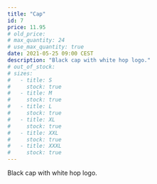 ```yaml
---
title: "Cap"
id: 7
price: 11.95
# old_price:
# max_quantity: 24
# use_max_quantity: true
date: 2021-05-25 09:00 CEST
description: "Black cap with white hop logo."
# out_of_stock:
# sizes:
#   - title: S
#     stock: true
#   - title: M
#     stock: true
#   - title: L
#     stock: true
#   - title: XL
#     stock: true
#   - title: XXL
#     stock: true
#   - title: XXXL
#     stock: true
---
```


Black cap with white hop logo.
